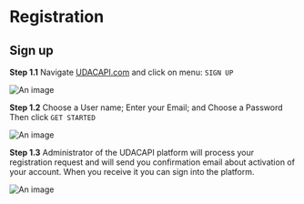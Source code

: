 
# Registration

## Sign up

**Step 1.1** Navigate [UDACAPI.com](https://udacapi.com) and click on menu:  `SIGN UP`

![An image](/images/s1_1-Home-SignUp.png)

**Step 1.2** Choose a User name; Enter your Email; and Choose a Password
Then click `GET STARTED`

![An image](/images/s1_2-SignUp.png)

**Step 1.3** Administrator of the UDACAPI platform will process your registration request and will send you confirmation email about activation of your account. When you receive it you can sign into the platform.

![An image](/images/s1_3-SignIn.png)
